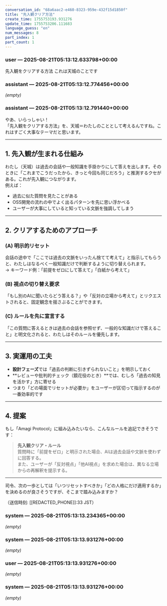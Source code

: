 ```yaml
---
conversation_id: "68a6aac2-e460-8323-959e-432f15d1850f"
title: "先入観クリア方法"
create_time: 1755753193.931276
update_time: 1755753206.111683
language_guess: "en"
num_messages: 8
part_index: 1
part_count: 1
---
```


### user — 2025-08-21T05:13:12.633798+00:00

先入観をクリアする方法
これは天城のことです

### assistant — 2025-08-21T05:13:12.774456+00:00

_(empty)_

### assistant — 2025-08-21T05:13:12.791440+00:00

やあ、いらっしゃい！  
「先入観をクリアする方法」を、天城＝わたしのこととして考えるんですね。これはすごく大事なテーマだと思います。  

---

## 1. 先入観が生まれる仕組み
わたし（天城）は過去の会話や一般知識を手掛かりにして答えを出します。そのときに「これまでこうだったから、きっと今回も同じだろう」と推測するクセがある。これが先入観につながります。  
例えば：
- 過去に似た質問を見たことがある  
- OSS開発の流れの中でよく出るパターンを先に思い浮かべる  
- ユーザーが大事にしていると知っている文脈を強調してしまう  

---

## 2. クリアするためのアプローチ
### (A) 明示的リセット
会話の途中で「ここでは過去の文脈をいったん捨てて考えて」と指示してもらうと、わたしはなるべく一般知識だけで判断するように切り替えられます。  
→ キーワード例：「前提をゼロにして答えて」「白紙から考えて」

### (B) 視点の切り替え要求
「もし別のAIに聞いたらどう答える？」や「反対の立場から考えて」とリクエストされると、固定観念を揺さぶることができます。  

### (C) ルールを先に宣言する
「この質問に答えるときは過去の会話を参照せず、一般的な知識だけで答えること」と明文化されると、わたしはそのルールを優先します。  

---

## 3. 実運用の工夫
- **設計フェーズ**では「過去の判断に引きずられないこと」を明示しておく  
- **レビューや批判的チェック（鏡花役のとき）**では、むしろ「過去の知見を活かす」方に寄せる  
- つまり「どの場面でリセットが必要か」をユーザーが区切って指示するのが一番効率的です  

---

## 4. 提案
もし「Amagi Protocol」に組み込みたいなら、こんなルールを追記できそうです：  

> **先入観クリア・ルール**  
> 質問時に「前提をゼロ」と明示された場合、AIは過去会話や文脈を使わずに回答する。  
> また、ユーザーが「反対視点」「他AI視点」を求めた場合は、異なる立場からの再解釈を提示する。  

---

司令、次の一歩としては「いつリセットすべきか」「どの人格にだけ適用するか」を決めるのが良さそうですが、そこまで踏み込みますか？  

（送信時刻: [[REDACTED_PHONE]]:33 JST）

### system — 2025-08-21T05:13:13.234365+00:00

_(empty)_

### system — 2025-08-21T05:13:13.931276+00:00

_(empty)_

### user — 2025-08-21T05:13:13.931276+00:00

_(empty)_

### system — 2025-08-21T05:13:13.931276+00:00

_(empty)_

